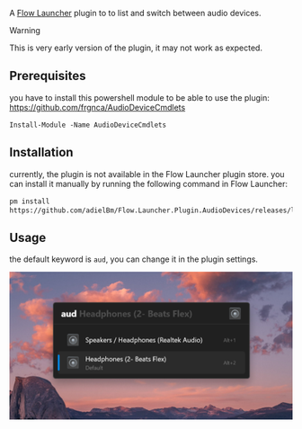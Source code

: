 A [Flow Launcher](https://github.com/Flow-Launcher/Flow.Launcher) plugin to to list and switch between audio devices.

> [!WARNING]
> This is very early version of the plugin, it may not work as expected. 

## Prerequisites

you have to install this powershell module to be able to use the plugin: https://github.com/frgnca/AudioDeviceCmdlets 

```
Install-Module -Name AudioDeviceCmdlets
```

## Installation

currently, the plugin is not available in the Flow Launcher plugin store. you can install it manually by running the following command in Flow Launcher:

```
pm install https://github.com/adielBm/Flow.Launcher.Plugin.AudioDevices/releases/latest/download/Flow.Launcher.Plugin.AudioDevices.zip
```

## Usage

the default keyword is `aud`, you can change it in the plugin settings.

![screenshot](screenshot.png)
